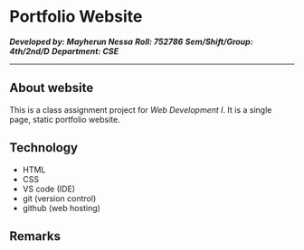 # Portfolio Website
***Developed by: Mayherun Nessa***
***Roll: 752786***
***Sem/Shift/Group: 4th/2nd/D***
***Department: CSE***

---
## About website
This is a class assignment project for *Web Development I*. It is a single page, static portfolio website.
## Technology
- HTML
- CSS
- VS code (IDE)
- git (version control)
- github (web hosting)

## Remarks
